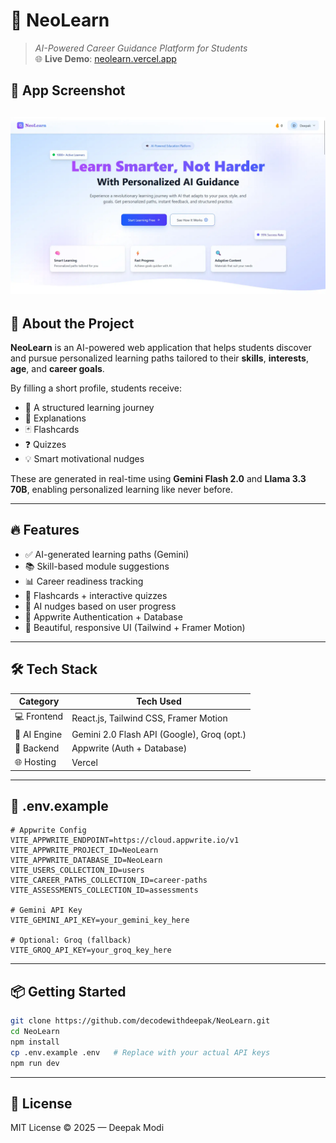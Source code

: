 # 🚀 NeoLearn

> _AI-Powered Career Guidance Platform for Students_  
> 🌐 **Live Demo**: [neolearn.vercel.app](https://neolearn.vercel.app/)
## 📸 App Screenshot

![NeoLearn Screenshot](public/banner.webp)
---

## 🧠 About the Project

**NeoLearn** is an AI-powered web application that helps students discover and pursue personalized learning paths tailored to their **skills**, **interests**, **age**, and **career goals**.

By filling a short profile, students receive:
- 🎯 A structured learning journey
- 📖 Explanations
- 🃏 Flashcards
- ❓ Quizzes
- 💡 Smart motivational nudges

These are generated in real-time using **Gemini Flash 2.0** and **Llama 3.3 70B**, enabling personalized learning like never before.

---

## 🔥 Features

- ✅ AI-generated learning paths (Gemini)
- 📚 Skill-based module suggestions
- 📊 Career readiness tracking
- 🧠 Flashcards + interactive quizzes
- 💬 AI nudges based on user progress
- 🔐 Appwrite Authentication + Database
- 🎨 Beautiful, responsive UI (Tailwind + Framer Motion)

---

## 🛠 Tech Stack

| Category        | Tech Used                                  |
|----------------|---------------------------------------------|
| 💻 Frontend     | React.js, Tailwind CSS, Framer Motion        |
| 🧠 AI Engine    | Gemini 2.0 Flash API (Google), Groq (opt.)   |
| 🔐 Backend      | Appwrite (Auth + Database)                   |
| 🌐 Hosting      | Vercel                              |

---

## 📁 .env.example

```env
# Appwrite Config
VITE_APPWRITE_ENDPOINT=https://cloud.appwrite.io/v1
VITE_APPWRITE_PROJECT_ID=NeoLearn
VITE_APPWRITE_DATABASE_ID=NeoLearn
VITE_USERS_COLLECTION_ID=users
VITE_CAREER_PATHS_COLLECTION_ID=career-paths
VITE_ASSESSMENTS_COLLECTION_ID=assessments

# Gemini API Key
VITE_GEMINI_API_KEY=your_gemini_key_here

# Optional: Groq (fallback)
VITE_GROQ_API_KEY=your_groq_key_here
```

---

## 📦 Getting Started

```bash
git clone https://github.com/decodewithdeepak/NeoLearn.git
cd NeoLearn
npm install
cp .env.example .env   # Replace with your actual API keys
npm run dev
```

---


## 📃 License

MIT License © 2025 — Deepak Modi
